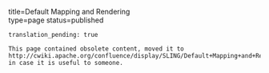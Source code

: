 title=Default Mapping and Rendering		
type=page
status=published
~~~~~~
translation_pending: true

This page contained obsolete content, moved it to http://cwiki.apache.org/confluence/display/SLING/Default+Mapping+and+Rendering+%28OBSOLETE%29 in case it is useful to someone.
